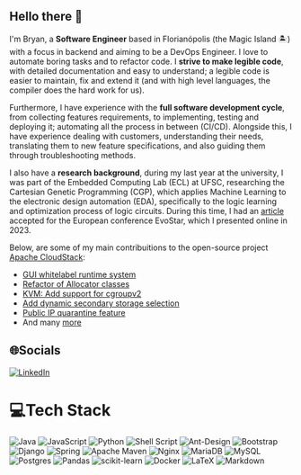 ## Hello there 👋

I'm Bryan, a **Software Engineer** based in Florianópolis (the Magic Island 🏝️) with a focus in backend and aiming to be a DevOps Engineer. I love to automate boring tasks and to refactor code. I **strive to make legible code**, with detailed documentation and easy to understand; a legible code is easier to maintain, fix and extend it (and with high level languages, the compiler does the hard work for us).

Furthermore, I have experience with the **full software development cycle**, from collecting features requirements, to implementing, testing and deploying it; automating all the process in between (CI/CD). Alongside this, I have experience dealing with customers, understanding their needs, translating them to new feature specifications, and also guiding them through troubleshooting methods.

I also have a **research background**, during my last year at the university, I was part of the Embedded Computing Lab (ECL) at UFSC, researching the Cartesian Genetic Programming (CGP), which applies Machine Learning to the electronic design automation (EDA), specifically to the logic learning and optimization process of logic circuits. During this time, I had an [article](https://link.springer.com/chapter/10.1007/978-3-031-29573-7_10) accepted for the European conference EvoStar, which I presented online in 2023.

Below, are some of my main contribuitions to the open-source project [Apache CloudStack](https://cloudstack.apache.org/):
- [GUI whitelabel runtime system](https://github.com/apache/cloudstack/pull/8942)
- [Refactor of Allocator classes](https://github.com/apache/cloudstack/pull/9074)
- [KVM: Add support for cgroupv2](https://github.com/apache/cloudstack/pull/8252)
- [Add dynamic secondary storage selection](https://github.com/apache/cloudstack/pull/7659)
- [Public IP quarantine feature](https://github.com/apache/cloudstack/pull/7378)
- And many [more](https://github.com/apache/cloudstack/pulls?q=is%3Apr+author%3ABryanMLima+)



## 🌐Socials
[![LinkedIn](https://img.shields.io/badge/LinkedIn-%230077B5.svg?logo=linkedin&logoColor=white)](https://linkedin.com/in/bryan-martins-lima) 

# 💻Tech Stack
![Java](https://img.shields.io/badge/java-%23ED8B00.svg?style=for-the-badge&logo=java&logoColor=white) ![JavaScript](https://img.shields.io/badge/javascript-%23323330.svg?style=for-the-badge&logo=javascript&logoColor=%23F7DF1E) ![Python](https://img.shields.io/badge/python-3670A0?style=for-the-badge&logo=python&logoColor=ffdd54) ![Shell Script](https://img.shields.io/badge/shell_script-%23121011.svg?style=for-the-badge&logo=gnu-bash&logoColor=white) ![Ant-Design](https://img.shields.io/badge/-AntDesign-%230170FE?style=for-the-badge&logo=ant-design&logoColor=white) ![Bootstrap](https://img.shields.io/badge/bootstrap-%23563D7C.svg?style=for-the-badge&logo=bootstrap&logoColor=white) ![Django](https://img.shields.io/badge/django-%23092E20.svg?style=for-the-badge&logo=django&logoColor=white) ![Spring](https://img.shields.io/badge/spring-%236DB33F.svg?style=for-the-badge&logo=spring&logoColor=white) ![Apache Maven](https://img.shields.io/badge/Apache%20Maven-C71A36?style=for-the-badge&logo=Apache%20Maven&logoColor=white) ![Nginx](https://img.shields.io/badge/nginx-%23009639.svg?style=for-the-badge&logo=nginx&logoColor=white) ![MariaDB](https://img.shields.io/badge/MariaDB-003545?style=for-the-badge&logo=mariadb&logoColor=white) ![MySQL](https://img.shields.io/badge/mysql-%2300f.svg?style=for-the-badge&logo=mysql&logoColor=white) ![Postgres](https://img.shields.io/badge/postgres-%23316192.svg?style=for-the-badge&logo=postgresql&logoColor=white) ![Pandas](https://img.shields.io/badge/pandas-%23150458.svg?style=for-the-badge&logo=pandas&logoColor=white) ![scikit-learn](https://img.shields.io/badge/scikit--learn-%23F7931E.svg?style=for-the-badge&logo=scikit-learn&logoColor=white) ![Docker](https://img.shields.io/badge/docker-%230db7ed.svg?style=for-the-badge&logo=docker&logoColor=white) ![LaTeX](https://img.shields.io/badge/latex-%23008080.svg?style=for-the-badge&logo=latex&logoColor=white) ![Markdown](https://img.shields.io/badge/markdown-%23000000.svg?style=for-the-badge&logo=markdown&logoColor=white)
